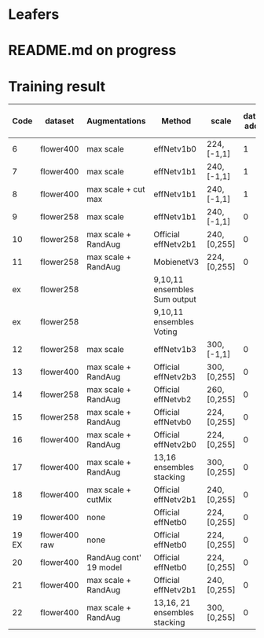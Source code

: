 # Leafers

# README.md on progress

# Training result
| Code  | dataset       | Augmentations          | Method                       | scale          | data add | Best val\_acc train | diff  | Predict Top1 acc | Predict Top5 acc |
| ----- | ------------- | ---------------------- | ---------------------------- | -------------- | -------- | ------------------- | ----- | ---------------- | ---------------- |
| 6     | flower400     | max scale              | effNetv1b0                   | 224, \[-1,1\]  | 1        | 7061                |       |                  |                  |
| 7     | flower400     | max scale              | effNetv1b1                   | 240, \[-1,1\]  | 1        | 7019                |       |                  |                  |
| 8     | flower400     | max scale + cut max    | effNetv1b1                   | 240, \[-1,1\]  | 1        | 6916                |       |                  |                  |
| 9     | flower258     | max scale              | effNetv1b1                   | 240, \[-1,1\]  | 0        | 8414                | \-574 | 7840             | 9300             |
| 10    | flower258     | max scale + RandAug    | Official effNetv2b1          | 240, \[0,255\] | 0        | 8436                | \-96  | 8340             | 9495             |
| 11    | flower258     | max scale + RandAug    | MobienetV3                   | 224, \[0,255\] | 0        | 8073                | \-173 | 7900             | 9339             |
| ex    | flower258     |                        | 9,10,11 ensembles Sum output |                |          |                     | N/A   | 7963             | 9383             |
| ex    | flower258     |                        | 9,10,11 ensembles Voting     |                |          |                     | N/A   | 7835             | N/A              |
| 12    | flower258     | max scale              | effNetv1b3                   | 300, \[-1,1\]  | 0        | 8403                | \-637 | 7766             | 9273             |
| 13    | flower400     | max scale + RandAug    | Official effNetv2b3          | 300, \[0,255\] | 0        | 7323                | \-100 | 7223             | 9279             |
| 14    | flower258     | max scale + RandAug    | Official effNetvb2           | 260, \[0,255\] | 0        | 8313                | \-175 | 8138             | 9442             |
| 15    | flower258     | max scale + RandAug    | Official effNetvb0           | 224, \[0,255\] | 0        | 8752                | \-90  | 8662             | 9583             |
| 16    | flower400     | max scale + RandAug    | Official effNetv2b0          | 224, \[0,255\] | 0        | 7316                | \-88  | 7228             | 9257             |
| 17    | flower400     | max scale + RandAug    | 13,16 ensembles stacking     | 300, \[0,255\] | 0        | 7602                | \-51  | 7551             | 9375             |
| 18    | flower400     | max scale + cutMix     | Official effNetv2b1          | 240, \[0,255\] | 0        | 7363                | \-354 | 7009             | 9183             |
| 19    | flower400     | none                   | Official effNetb0            | 224, \[0,255\] | 0        | 7417                | \-328 | 7089             | 8604             |
| 19 EX | flower400 raw | none                   | Official effNetb0            | 224, \[0,255\] | 0        | 7318                | \-223 | 7095             |                  |
| 20    | flower400     | RandAug cont' 19 model | Official effNetb0            | 224, \[0,255\] | 0        | 7445                | \-390 | 7055             | 8482             |
| 21    | flower400     | max scale + RandAug    | Official effNetv2b1          | 240, \[0,255\] | 0        | 7417                | \-111 | 7306             | 9330             |
| 22    | flower400     | max scale + RandAug    | 13,16, 21 ensembles stacking | 300, \[0,255\] | 0        | 7726                | 5     | 7731             | 9475             |